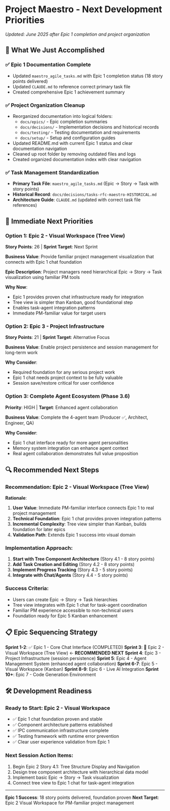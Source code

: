 # Project Maestro - Next Development Priorities

*Updated: June 2025 after Epic 1 completion and project organization*

## 🎉 **What We Just Accomplished**

### ✅ **Epic 1 Documentation Complete**
- Updated `maestro_agile_tasks.md` with Epic 1 completion status (18 story points delivered)
- Updated `CLAUDE.md` to reference correct primary task file
- Created comprehensive Epic 1 achievement summary

### ✅ **Project Organization Cleanup**
- Reorganized documentation into logical folders:
  - `docs/epics/` - Epic completion summaries
  - `docs/decisions/` - Implementation decisions and historical records
  - `docs/testing/` - Testing documentation and requirements
  - `docs/setup/` - Setup and configuration guides
- Updated README.md with current Epic 1 status and clear documentation navigation
- Cleaned up root folder by removing outdated files and logs
- Created organized documentation index with clear navigation

### ✅ **Task Management Standardization**
- **Primary Task File**: `maestro_agile_tasks.md` (Epic → Story → Task with story points)
- **Historical Record**: `docs/decisions/tasks-rfc-maestro-HISTORICAL.md`
- **Architecture Guide**: `CLAUDE.md` (updated with correct task file references)

## 🎯 **Immediate Next Priorities**

### **Option 1: Epic 2 - Visual Workspace (Tree View)** 
**Story Points**: 26 | **Sprint Target**: Next Sprint

**Business Value**: Provide familiar project management visualization that connects with Epic 1 chat foundation

**Epic Description**: Project managers need hierarchical Epic → Story → Task visualization using familiar PM tools

**Why Now**: 
- Epic 1 provides proven chat infrastructure ready for integration
- Tree view is simpler than Kanban, good foundational step
- Enables task-agent integration patterns
- Immediate PM-familiar value for target users

### **Option 2: Epic 3 - Project Infrastructure**
**Story Points**: 21 | **Sprint Target**: Alternative Focus

**Business Value**: Enable project persistence and session management for long-term work

**Why Consider**: 
- Required foundation for any serious project work
- Epic 1 chat needs project context to be fully valuable
- Session save/restore critical for user confidence

### **Option 3: Complete Agent Ecosystem (Phase 3.6)**
**Priority**: HIGH | **Target**: Enhanced agent collaboration

**Business Value**: Complete the 4-agent team (Producer ✅, Architect, Engineer, QA)

**Why Consider**:
- Epic 1 chat interface ready for more agent personalities
- Memory system integration can enhance agent context
- Real agent collaboration demonstrates full value proposition

## 🔍 **Recommended Next Steps**

### **Recommendation: Epic 2 - Visual Workspace (Tree View)**

**Rationale**:
1. **User Value**: Immediate PM-familiar interface connects Epic 1 to real project management
2. **Technical Foundation**: Epic 1 chat provides proven integration patterns
3. **Incremental Complexity**: Tree view simpler than Kanban, builds foundation for later epics
4. **Validation Path**: Extends Epic 1 success into visual domain

### **Implementation Approach**:
1. **Start with Tree Component Architecture** (Story 4.1 - 8 story points)
2. **Add Task Creation and Editing** (Story 4.2 - 8 story points) 
3. **Implement Progress Tracking** (Story 4.3 - 5 story points)
4. **Integrate with Chat/Agents** (Story 4.4 - 5 story points)

### **Success Criteria**:
- Users can create Epic → Story → Task hierarchies
- Tree view integrates with Epic 1 chat for task-agent coordination
- Familiar PM experience accessible to non-technical users
- Foundation ready for Epic 5 Kanban enhancement

## 📋 **Epic Sequencing Strategy**

**Sprint 1-2**: ✅ Epic 1 - Core Chat Interface (COMPLETED)
**Sprint 3**: 🎯 Epic 2 - Visual Workspace (Tree View) ← **RECOMMENDED NEXT**
**Sprint 4**: Epic 3 - Project Infrastructure (session persistence)
**Sprint 5**: Epic 4 - Agent Management System (enhanced agent collaboration)
**Sprint 6-7**: Epic 5 - Visual Workspace (Kanban) 
**Sprint 8-9**: Epic 6 - Live AI Integration
**Sprint 10+**: Epic 7 - Code Generation Environment

## 🛠️ **Development Readiness**

### **Ready to Start**: Epic 2 - Visual Workspace
- ✅ Epic 1 chat foundation proven and stable
- ✅ Component architecture patterns established
- ✅ IPC communication infrastructure complete
- ✅ Testing framework with runtime error prevention
- ✅ Clear user experience validation from Epic 1

### **Next Session Action Items**:
1. Begin Epic 2 Story 4.1: Tree Structure Display and Navigation
2. Design tree component architecture with hierarchical data model
3. Implement basic Epic → Story → Task visualization
4. Connect tree view to Epic 1 chat for task-agent integration

---

**Epic 1 Success**: 18 story points delivered, foundation proven
**Next Target**: Epic 2 Visual Workspace for PM-familiar project management